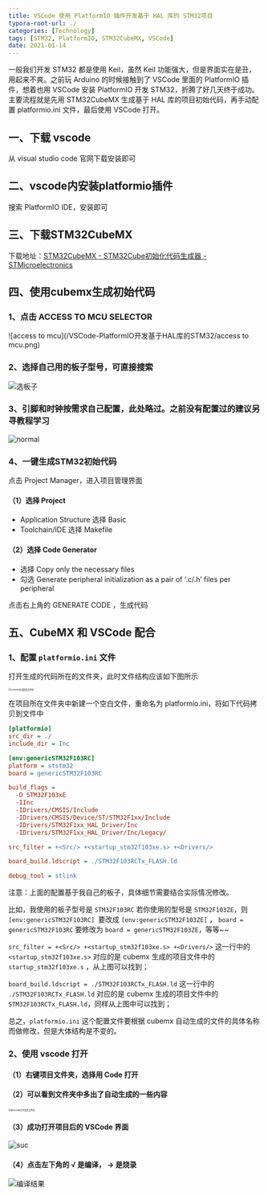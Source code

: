 ```yaml
---
title: VSCode 使用 PlatformIO 插件开发基于 HAL 库的 STM32项目
typora-root-url: ./
categories: [Technology]
tags: [STM32, PlatformIO, STM32CubeMX, VSCode]
date: 2021-01-14
---
```


一般我们开发 STM32 都是使用 Keil，虽然 Keil 功能强大，但是界面实在是丑，用起来不爽。之前玩 Arduino 的时候接触到了 VSCode 里面的 PlatformIO 插件，想着也用 VSCode 安装 PlatformIO 开发 STM32，折腾了好几天终于成功。主要流程就是先用 STM32CubeMX 生成基于 HAL 库的项目初始代码，再手动配置 platformio.ini 文件，最后使用 VSCode 打开。

<!--more-->

## 一、下载 vscode

从 visual studio code 官网下载安装即可

## 二、vscode内安装platformio插件

搜索 PlatformIO IDE，安装即可

## 三、下载STM32CubeMX

下载地址：[STM32CubeMX - STM32Cube初始化代码生成器 - STMicroelectronics](https://www.st.com/zh/development-tools/stm32cubemx.html#get-software)

## 四、使用cubemx生成初始代码

### 1、点击 ACCESS TO MCU SELECTOR

![access to mcu](/VSCode-PlatformIO开发基于HAL库的STM32/access to mcu.png)

### 2、选择自己用的板子型号，可直接搜索

![选板子](/VSCode-PlatformIO开发基于HAL库的STM32/选板子.png)

### 3、引脚和时钟按需求自己配置，此处略过。之前没有配置过的建议另寻教程学习

![normal](/VSCode-PlatformIO开发基于HAL库的STM32/normal.png)

### 4、一键生成STM32初始代码

点击 Project Manager，进入项目管理界面

#### （1）选择 Project

- Application Structure 选择 Basic
- Toolchain/IDE 选择 Makefile

#### （2）选择 Code Generator

- 选择 Copy only the necessary files
- 勾选 Generate peripheral initialization as a pair of ‘.c/.h’ files per peripheral

点击右上角的 GENERATE CODE ，生成代码

## 五、CubeMX 和 VSCode 配合

### 1、配置 `platformio.ini` 文件

打开生成的代码所在的文件夹，此时文件结构应该如下图所示

<img src="/VSCode-PlatformIO开发基于HAL库的STM32/cumemx生成后的文件夹.png" alt="cumemx生成后的文件夹" style="zoom:30%;" />

在项目所在文件夹中新建一个空白文件，重命名为 platformio.ini，将如下代码拷贝到文件中

```ini
[platformio]
src_dir = ./
include_dir = Inc

[env:genericSTM32F103RC]
platform = ststm32
board = genericSTM32F103RC

build_flags =         
  -D STM32F103xE
  -IInc
  -IDrivers/CMSIS/Include
  -IDrivers/CMSIS/Device/ST/STM32F1xx/Include
  -IDrivers/STM32F1xx_HAL_Driver/Inc
  -IDrivers/STM32F1xx_HAL_Driver/Inc/Legacy/

src_filter = +<Src/> +<startup_stm32f103xe.s> +<Drivers/>

board_build.ldscript = ./STM32F103RCTx_FLASH.ld

debug_tool = stlink
```

注意：上面的配置基于我自己的板子，具体细节需要结合实际情况修改。

比如，我使用的板子型号是 `STM32F103RC` 若你使用的型号是 `STM32F103ZE`，则`[env:genericSTM32F103RC] `要改成 `[env:genericSTM32F103ZE]` ， `board = genericSTM32F103RC` 要修改为 `board = genericSTM32F103ZE`，等等~~

`src_filter = +<Src/> +<startup_stm32f103xe.s> +<Drivers/>` 这一行中的 `<startup_stm32f103xe.s>` 对应的是 cubemx 生成的项目文件中的 `startup_stm32f103xe.s` ，从上图可以找到；

`board_build.ldscript = ./STM32F103RCTx_FLASH.ld` 这一行中的 `./STM32F103RCTx_FLASH.ld` 对应的是 cubemx 生成的项目文件中的 `STM32F103RCTx_FLASH.ld`，同样从上图中可以找到；

总之，`platformio.ini` 这个配置文件要根据 cubemx 自动生成的文件的具体名称而做修改，但是大体结构是不变的。

### 2、使用 vscode 打开

#### （1）右键项目文件夹，选择用 Code 打开

#### （2）可以看到文件夹中多出了自动生成的一些内容

<img src="/VSCode-PlatformIO开发基于HAL库的STM32/用vscode打开后的文件夹.png" alt="用vscode打开后的文件夹" style="zoom:30%;" />

#### （3）成功打开项目后的 VSCode 界面

![suc](/VSCode-PlatformIO开发基于HAL库的STM32/suc.png)

#### （4）点击左下角的 √ 是编译， → 是烧录

![编译结果](/VSCode-PlatformIO开发基于HAL库的STM32/编译结果.png)
